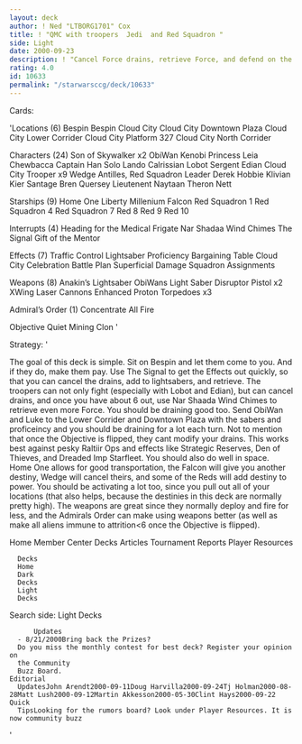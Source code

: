 ```yaml
---
layout: deck
author: ! Ned "LTBORG1701" Cox
title: ! "QMC with troopers  Jedi  and Red Squadron "
side: Light
date: 2000-09-23
description: ! "Cancel Force drains, retrieve Force, and defend on the ground and space.  Pretty simple right?"
rating: 4.0
id: 10633
permalink: "/starwarsccg/deck/10633"
---
```

Cards: 

'Locations (6)
Bespin
Bespin Cloud City
Cloud City Downtown Plaza
Cloud City Lower Corrider
Cloud City Platform 327
Cloud City North Corrider

Characters (24)
Son of Skywalker x2
ObiWan Kenobi
Princess Leia
Chewbacca
Captain Han Solo
Lando Calrissian
Lobot
Sergent Edian
Cloud City Trooper x9
Wedge Antilles, Red Squadron Leader
Derek Hobbie Klivian
Kier Santage
Bren Quersey
Lieutenent Naytaan
Theron Nett

Starships (9)
Home One
Liberty
Millenium Falcon
Red Squadron 1
Red Squadron 4
Red Squadron 7
Red 8
Red 9
Red 10

Interrupts (4)
Heading for the Medical Frigate
Nar Shadaa Wind Chimes
The Signal
Gift of the Mentor

Effects (7)
Traffic Control
Lightsaber Proficiency
Bargaining Table
Cloud City Celebration
Battle Plan
Superficial Damage
Squadron Assignments

Weapons (8)
Anakin’s Lightsaber
ObiWans Light Saber
Disruptor Pistol x2
XWing Laser Cannons
Enhanced Proton Torpedoes x3

Admiral’s Order (1)
Concentrate All Fire

Objective
Quiet Mining Clon '

Strategy: '

The goal of this deck is simple.	Sit on Bespin and let them come to you.  And if they do, make them pay.  Use The Signal to get the Effects out quickly, so that you can cancel the drains, add to lightsabers, and retrieve.  The troopers can not only fight (especially with Lobot and Edian), but can cancel drains, and once you have about 6 out, use Nar Shaada Wind Chimes to retrieve even more Force.	You should be draining good too.  Send ObiWan and Luke to the Lower Corrider and Downtown Plaza with the sabers and proficeincy and you should be draining for a lot each turn.  Not to mention that once the Objective is flipped, they cant modify your drains.  This works best against pesky Raltiir Ops and effects like Strategic Reserves, Den of Thieves, and Dreaded Imp Starfleet.
You should also do well in space.  Home One allows for good transportation, the Falcon will give you another destiny, Wedge will cancel theirs, and some of the Reds will add destiny to power.  You should be activating a lot too, since you pull out all of your locations (that also helps, because the destinies in this deck are normally pretty high).  The weapons are great since they normally deploy and fire for less, and the Admirals Order can make using weapons better (as well as make all aliens immune to attrition<6 once the Objective is flipped).






 Home
		  Member
		  Center
		  Decks
		  Articles
		  Tournament
		  Reports
		  Player
		  Resources

	  Decks
      Home
      Dark
      Decks
      Light
      Decks

 Search
			  side: Light
			  Decks





		  Updates
      - 8/21/2000Bring back the Prizes?
      Do you miss the monthly contest for best deck? Register your opinion on
      the Community
      Buzz Board.
    Editorial
      UpdatesJohn Arendt2000-09-11Doug Harvilla2000-09-24Tj Holman2000-08-28Matt Lush2000-09-12Martin Akkesson2000-05-30Clint Hays2000-09-22 Quick
      TipsLooking for the rumors board? Look under Player Resources. It is now community buzz


'
